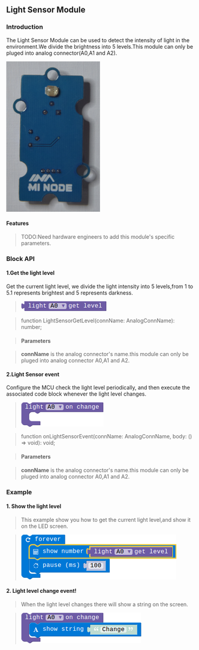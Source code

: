 ## Light Sensor Module

### Introduction

The Light Sensor Module can be used to detect the intensity of light in the environment.We divide the brightness into 5 levels.This module can only be pluged into analog connector(A0,A1 and A2).

![module_pic](./image/modules/lightsensor.png)

#### Features

> TODO:Need hardware engineers to add this module's specific parameters.

### Block API

#### 1.Get the light level

Get the current light level, we divide the light intensity into 5 levels,from 1 to 5.1 represents brightest and 5 represents darkness.

> ![pic1](./image/light_sensor/get-level.png)

> function LightSensorGetLevel(connName: AnalogConnName): number;

> #### Parameters

> **connName** is the analog connector's name.this module can only be pluged into analog connector A0,A1 and A2.

#### 2.Light Sensor event

Configure the MCU check the light level periodically, and then execute the associated code block whenever the light level changes.

> ![pic2](./image/light_sensor/light-event.png)

> function onLightSensorEvent(connName: AnalogConnName, body: () => void): void;

> #### Parameters

> **connName** is the analog connector's name.this module can only be pluged into analog connector A0,A1 and A2.

### Example

#### 1. Show the light level

> This example show you how to get the current light level,and show it on the LED screen.

> ![pic1](./image/light_sensor/exam-level.png)

#### 2. Light level change event!

> When the light level changes there will show a string on the screen.

> ![pic1](./image/light_sensor/light-event-show.png)
